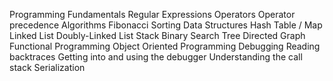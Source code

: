 Programming Fundamentals
    Regular Expressions
        Operators
    Operator precedence 
        Algorithms
        Fibonacci
    Sorting
        Data Structures
        Hash Table / Map
        Linked List
        Doubly-Linked List
        Stack
        Binary Search Tree
        Directed Graph
    Functional Programming
    Object Oriented Programming
    Debugging
        Reading backtraces
        Getting into and using the debugger
        Understanding the call stack
    Serialization
